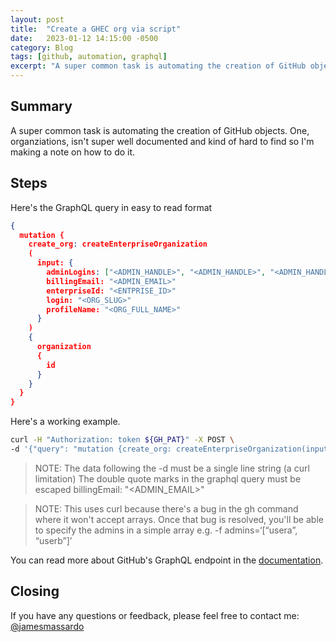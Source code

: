```yaml
---
layout: post
title:  "Create a GHEC org via script"
date:   2023-01-12 14:15:00 -0500
category: Blog
tags: [github, automation, graphql]
excerpt: "A super common task is automating the creation of GitHub objects. One, organziations, isn't super well documented and kind of hard to find so I'm making a note on how to do it."
---
```

## Summary

A super common task is automating the creation of GitHub objects. One, organziations, isn't super well documented and kind of hard to find so I'm making a note on how to do it.

## Steps

Here's the GraphQL query in easy to read format

``` json
{
  mutation {
    create_org: createEnterpriseOrganization
    (
      input: {
        adminLogins: ["<ADMIN_HANDLE>", "<ADMIN_HANDLE>", "<ADMIN_HANDLE>"] 
        billingEmail: "<ADMIN_EMAIL>" 
        enterpriseId: "<ENTPRISE_ID>" 
        login: "<ORG_SLUG>" 
        profileName: "<ORG_FULL_NAME>" 
      }
    )
    {
      organization 
      {
        id
      }
    }
  }
}
```

Here's a working example.

``` bash
curl -H "Authorization: token ${GH_PAT}" -X POST \
-d '{"query": "mutation {create_org: createEnterpriseOrganization(input: {adminLogins: [\"<ADMIN_HANDLE>\", \"<ADMIN_HANDLE>\", \"<ADMIN_HANDLE>\"] billingEmail: \"<ADMIN_EMAIL>\" enterpriseId: \"<ENTPRISE_ID>\" login: \"<ORG_SLUG>\" profileName: \"<ORG_FULL_NAME>\" }){organization {id}}}"}' https://api.github.com/graphql
```

> NOTE: The data following the -d must be a single line string (a curl limitation)
The double quote marks in the graphql query must be escaped billingEmail: \"<ADMIN_EMAIL>\"

> NOTE: This uses curl because there's a bug in the gh command where it won't accept arrays. Once that bug is resolved, you'll be able to specify the admins in a simple array e.g. -f admins=‘[“usera”, “userb”]’

You can read more about GitHub's GraphQL endpoint in the [documentation](https://docs.github.com/en/graphql/overview/about-the-graphql-api).

## Closing

If you have any questions or feedback, please feel free to contact me: [@jamesmassardo](https://twitter.com/jamesmassardo)
